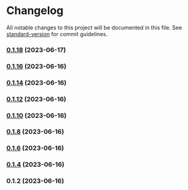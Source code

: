 # Changelog

All notable changes to this project will be documented in this file. See [standard-version](https://github.com/conventional-changelog/standard-version) for commit guidelines.

### [0.1.18](https://github.com/basilgass/pi-game/compare/v0.1.16...v0.1.18) (2023-06-17)

### [0.1.16](https://github.com/basilgass/pi-game/compare/v0.1.14...v0.1.16) (2023-06-16)

### [0.1.14](https://github.com/basilgass/pi-game/compare/v0.1.12...v0.1.14) (2023-06-16)

### [0.1.12](https://github.com/basilgass/pi-game/compare/v0.1.10...v0.1.12) (2023-06-16)

### [0.1.10](https://github.com/basilgass/pi-game/compare/v0.1.8...v0.1.10) (2023-06-16)

### [0.1.8](https://github.com/basilgass/pi-game/compare/v0.1.6...v0.1.8) (2023-06-16)

### [0.1.6](https://github.com/basilgass/pi-game/compare/v0.1.4...v0.1.6) (2023-06-16)

### [0.1.4](https://github.com/basilgass/pi-game/compare/v0.1.2...v0.1.4) (2023-06-16)

### 0.1.2 (2023-06-16)
